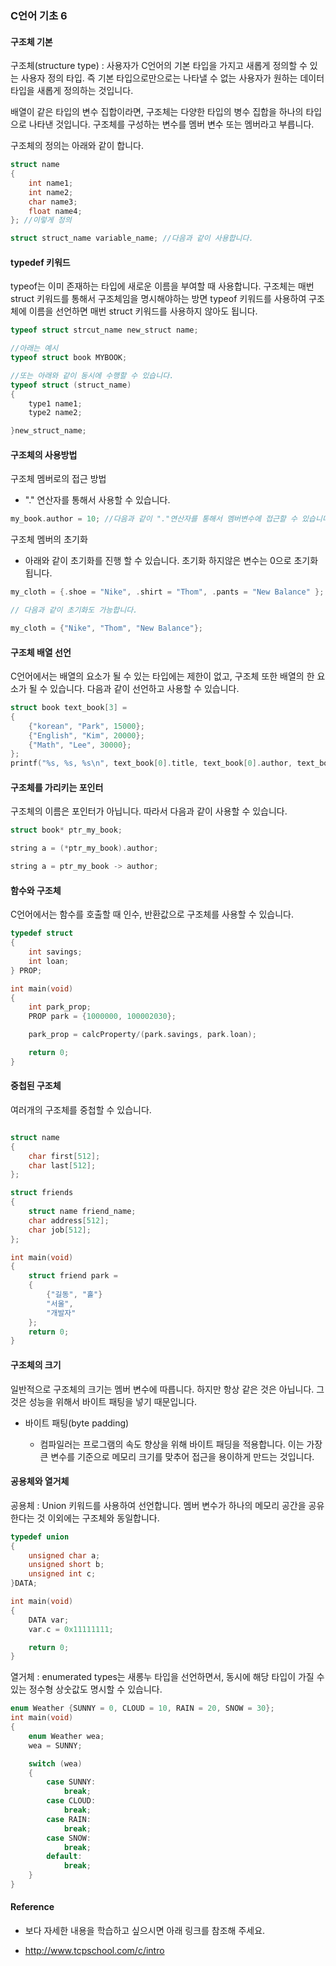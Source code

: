 ### C언어 기초 6

#### 구조체 기본

구조체(structure type) : 사용자가 C언어의 기본 타입을 가지고 새롭게 정의할 수 있는 사용자 정의 타입. 즉 기본 타입으로만으로는 나타낼 수 없는 사용자가 원하는 데이터 타입을 새롭게 정의하는 것입니다.

배열이 같은 타입의 변수 집합이라면, 구조체는 다양한 타입의 병수 집합을 하나의 타입으로 나타낸 것입니다. 구조체를 구성하는 변수를 멤버 변수 또는 멤버라고 부릅니다.

구조체의 정의는 아래와 같이 합니다.

```c
struct name
{
    int name1;
    int name2;
    char name3;
    float name4;
}; //이렇게 정의

struct struct_name variable_name; //다음과 같이 사용합니다.

```

#### typedef 키워드

typeof는 이미 존재하는 타입에 새로운 이름을 부여할 때 사용합니다. 구조체는 매번 struct 키워드를 통해서 구조체임을 명시해야하는 방면 typeof 키워드를 사용하여 구조체에 이름을 선언하면 매번 struct 키워드를 사용하지 않아도 됩니다.

```c
typeof struct strcut_name new_struct name;

//아래는 예시
typeof struct book MYBOOK;

//또는 아래와 같이 동시에 수행할 수 있습니다.
typeof struct (struct_name)
{
    type1 name1;
    type2 name2;

}new_struct_name;
```

#### 구조체의 사용방법

구조체 멤버로의 접근 방법

- "." 연산자를 통해서 사용할 수 있습니다.

```c
my_book.author = 10; //다음과 같이 "."연산자를 통해서 멤버변수에 접근할 수 있습니다.
```

구조체 멤버의 초기화

- 아래와 같이 초기화를 진행 할 수 있습니다. 초기화 하지않은 변수는 0으로 초기화 됩니다.

```c
my_cloth = {.shoe = "Nike", .shirt = "Thom", .pants = "New Balance" };

// 다음과 같이 초기화도 가능합니다.

my_cloth = {"Nike", "Thom", "New Balance"};
```

#### 구조체 배열 선언

C언어에서는 배열의 요소가 될 수 있는 타입에는 제한이 없고, 구조체 또한 배열의 한 요소가 될 수 있습니다. 다음과 같이 선언하고 사용할 수 있습니다.

```c
struct book text_book[3] =
{
    {"korean", "Park", 15000};
    {"English", "Kim", 20000};
    {"Math", "Lee", 30000};
};
printf("%s, %s, %s\n", text_book[0].title, text_book[0].author, text_book[0].price);
```

#### 구조체를 가리키는 포인터

구조체의 이름은 포인터가 아닙니다. 따라서 다음과 같이 사용할 수 있습니다.

```c
struct book* ptr_my_book;

string a = (*ptr_my_book).author;

string a = ptr_my_book -> author;
```

#### 함수와 구조체

C언어에서는 함수를 호출할 때 인수, 반환값으로 구조체를 사용할 수 있습니다.

```c
typedef struct
{
    int savings;
    int loan;
} PROP;

int main(void)
{
    int park_prop;
    PROP park = {1000000, 100002030};

    park_prop = calcProperty/(park.savings, park.loan);

    return 0;
}
```

#### 중첩된 구조체

여러개의 구조체를 중첩할 수 있습니다.

```c

struct name
{
    char first[512];
    char last[512];
};

struct friends
{
    struct name friend_name;
    char address[512];
    char job[512];
};

int main(void)
{
    struct friend park =
    {
        {"길동", "홀"}
        "서울",
        "개발자"
    };
    return 0;
}
```

#### 구조체의 크기

일반적으로 구조체의 크기는 멤버 변수에 따릅니다. 하지만 항상 같은 것은 아닙니다. 그것은 성능을 위해서 바이트 패팅을 넣기 때문입니다.

- 바이트 패팅(byte padding)

  - 컴파일러는 프로그램의 속도 향상을 위해 바이트 패딩을 적용합니다. 이는 가장 큰 변수를 기준으로 메모리 크기를 맞추어 접근을 용이하게 만드는 것입니다.

#### 공용체와 열거체

공용체 : Union 키워드를 사용하여 선언합니다. 멤버 변수가 하나의 메모리 공간을 공유한다는 것 이외에는 구조체와 동일합니다.

```c
typedef union
{
    unsigned char a;
    unsigned short b;
    unsigned int c;
}DATA;

int main(void)
{
    DATA var;
    var.c = 0x11111111;

    return 0;
}
```

열거체 : enumerated types는 새롱누 타입을 선언하면서, 동시에 해당 타입이 가질 수 있는 정수형 상숫값도 명시할 수 있습니다.

```c
enum Weather {SUNNY = 0, CLOUD = 10, RAIN = 20, SNOW = 30};
int main(void)
{
    enum Weather wea;
    wea = SUNNY;

    switch (wea)
    {
        case SUNNY:
            break;
        case CLOUD:
            break;
        case RAIN:
            break;
        case SNOW:
            break;
        default:
            break;
    }
}
```

#### Reference

- 보다 자세한 내용을 학습하고 싶으시면 아래 링크를 참조해 주세요.

- http://www.tcpschool.com/c/intro
